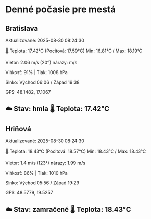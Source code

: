 ﻿# Denné počasie pre mestá

## Bratislava
Aktualizované: 2025-08-30 08:24:30

🌡️ Teplota: 17.42°C 
(Pocitová: 17.59°C)
Min: 16.81°C / Max: 18.19°C

Vietor: 2.06 m/s    (20°) 
nárazy:  m/s

Vlhkosť: 91% | Tlak: 1008 hPa

Slnko: Východ 06:06 / Západ 19:38

GPS: 48.1482, 17.1067

☁️ Stav: hmla        🌡️ Teplota: 17.42°C
---

## Hriňová
Aktualizované: 2025-08-30 08:24:30

🌡️ Teplota: 18.43°C 
(Pocitová: 18.57°C)
Min: 18.43°C / Max: 18.43°C

Vietor: 1.4 m/s (123°)
nárazy: 1.99 m/s

Vlhkosť: 86% | Tlak: 1010 hPa

Slnko: Východ 05:56 / Západ 19:29

GPS: 48.5779, 19.5257

☁️ Stav: zamračené        🌡️ Teplota: 18.43°C
---
